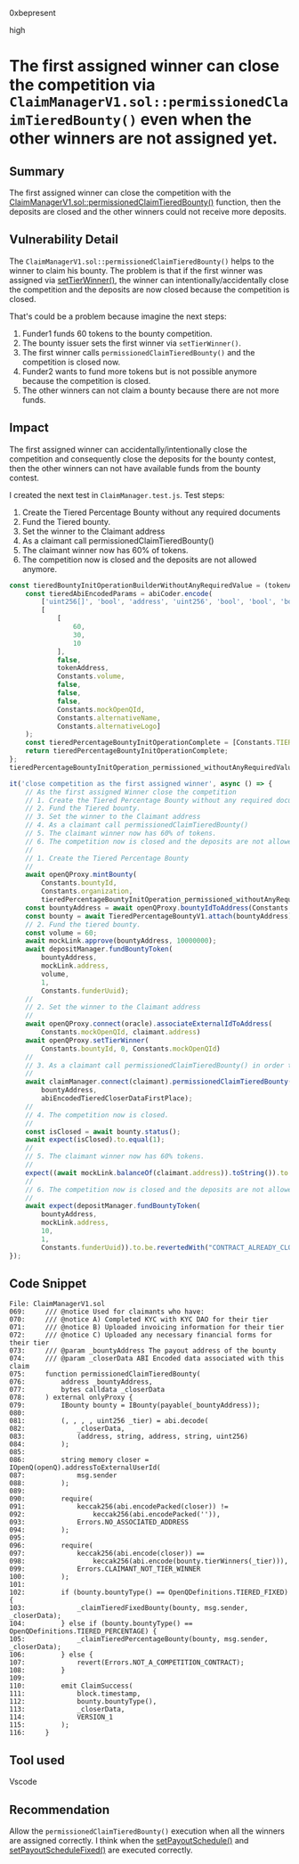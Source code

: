 0xbepresent

high

# The first assigned winner can close the competition via ```ClaimManagerV1.sol::permissionedClaimTieredBounty()``` even when the other winners are not assigned yet.

## Summary

The first assigned winner can close the competition with the [ClaimManagerV1.sol::permissionedClaimTieredBounty()](https://github.com/sherlock-audit/2023-02-openq/blob/main/contracts/ClaimManager/Implementations/ClaimManagerV1.sol#L75) function, then the deposits are closed and the other winners could not receive more deposits.

## Vulnerability Detail

The ```ClaimManagerV1.sol::permissionedClaimTieredBounty()``` helps to the winner to claim his bounty. The problem is that if the first winner was assigned via [setTierWinner()](https://github.com/sherlock-audit/2023-02-openq/blob/main/contracts/Bounty/Implementations/TieredBountyCore.sol#L59), the winner can intentionally/accidentally close the competition and the deposits are now closed because the competition is closed.

That's could be a problem because imagine the next steps:
1. Funder1 funds 60 tokens to the bounty competition.
2. The bounty issuer sets the first winner via ```setTierWinner()```.
3. The first winner calls ```permissionedClaimTieredBounty()``` and the competition is closed now.
4. Funder2 wants to fund more tokens but is not possible anymore because the competition is closed.
5. The other winners can not claim a bounty because there are not more funds.

## Impact

The first assigned winner can accidentally/intentionally close the competition and consequently close the deposits for the bounty contest, then the other winners can not have available funds from the bounty contest.

I created the next test in ```ClaimManager.test.js```. Test steps:

1. Create the Tiered Percentage Bounty without any required documents
2. Fund the Tiered bounty.
3. Set the winner to the Claimant address
4. As a claimant call permissionedClaimTieredBounty()
5. The claimant winner now has 60% of tokens.
6. The competition now is closed and the deposits are not allowed anymore.

```javascript
const tieredBountyInitOperationBuilderWithoutAnyRequiredValue = (tokenAddress) => {
	const tieredAbiEncodedParams = abiCoder.encode(
		['uint256[]', 'bool', 'address', 'uint256', 'bool', 'bool', 'bool', 'string', 'string', 'string'],
		[
			[
				60,
				30,
				10
			],
			false,
			tokenAddress,
			Constants.volume,
			false,
			false,
			false,
			Constants.mockOpenQId,
			Constants.alternativeName,
			Constants.alternativeLogo]
	);
	const tieredPercentageBountyInitOperationComplete = [Constants.TIERED_PERCENTAGE_CONTRACT, tieredAbiEncodedParams];
	return tieredPercentageBountyInitOperationComplete;
};
tieredPercentageBountyInitOperation_permissioned_withoutAnyRequiredValue = tieredBountyInitOperationBuilderWithoutAnyRequiredValue(mockLink.address)

it('close competition as the first assigned winner', async () => {
    // As the first assigned Winner close the competition
    // 1. Create the Tiered Percentage Bounty without any required documents
    // 2. Fund the Tiered bounty.
    // 3. Set the winner to the Claimant address
    // 4. As a claimant call permissionedClaimTieredBounty()
    // 5. The claimant winner now has 60% of tokens.
    // 6. The competition now is closed and the deposits are not allowed anymore.
    //
    // 1. Create the Tiered Percentage Bounty
    //
    await openQProxy.mintBounty(
        Constants.bountyId,
        Constants.organization,
        tieredPercentageBountyInitOperation_permissioned_withoutAnyRequiredValue);
    const bountyAddress = await openQProxy.bountyIdToAddress(Constants.bountyId);
    const bounty = await TieredPercentageBountyV1.attach(bountyAddress);
    // 2. Fund the tiered bounty.
    const volume = 60;
    await mockLink.approve(bountyAddress, 10000000);
    await depositManager.fundBountyToken(
        bountyAddress,
        mockLink.address,
        volume,
        1,
        Constants.funderUuid);
    //
    // 2. Set the winner to the Claimant address
    //
    await openQProxy.connect(oracle).associateExternalIdToAddress(
        Constants.mockOpenQId, claimant.address)
    await openQProxy.setTierWinner(
        Constants.bountyId, 0, Constants.mockOpenQId)
    //
    // 3. As a claimant call permissionedClaimTieredBounty() in order to the money
    //
    await claimManager.connect(claimant).permissionedClaimTieredBounty(
        bountyAddress,
        abiEncodedTieredCloserDataFirstPlace);
    //
    // 4. The competition now is closed.
    //
    const isClosed = await bounty.status();
    await expect(isClosed).to.equal(1);
    //
    // 5. The claimant winner now has 60% tokens.
    //
    expect((await mockLink.balanceOf(claimant.address)).toString()).to.equal('36');//60% for the first tier.
    //
    // 6. The competition now is closed and the deposits are not allowed anymore.
    //
    await expect(depositManager.fundBountyToken(
        bountyAddress,
        mockLink.address,
        10,
        1,
        Constants.funderUuid)).to.be.revertedWith("CONTRACT_ALREADY_CLOSED");
});
```

## Code Snippet

```solidity
File: ClaimManagerV1.sol
069:     /// @notice Used for claimants who have:
070:     /// @notice A) Completed KYC with KYC DAO for their tier
071:     /// @notice B) Uploaded invoicing information for their tier
072:     /// @notice C) Uploaded any necessary financial forms for their tier
073:     /// @param _bountyAddress The payout address of the bounty
074:     /// @param _closerData ABI Encoded data associated with this claim
075:     function permissionedClaimTieredBounty(
076:         address _bountyAddress,
077:         bytes calldata _closerData
078:     ) external onlyProxy {
079:         IBounty bounty = IBounty(payable(_bountyAddress));
080: 
081:         (, , , , uint256 _tier) = abi.decode(
082:             _closerData,
083:             (address, string, address, string, uint256)
084:         );
085: 
086:         string memory closer = IOpenQ(openQ).addressToExternalUserId(
087:             msg.sender
088:         );
089: 
090:         require(
091:             keccak256(abi.encodePacked(closer)) !=
092:                 keccak256(abi.encodePacked('')),
093:             Errors.NO_ASSOCIATED_ADDRESS
094:         );
095: 
096:         require(
097:             keccak256(abi.encode(closer)) ==
098:                 keccak256(abi.encode(bounty.tierWinners(_tier))),
099:             Errors.CLAIMANT_NOT_TIER_WINNER
100:         );
101: 
102:         if (bounty.bountyType() == OpenQDefinitions.TIERED_FIXED) {
103:             _claimTieredFixedBounty(bounty, msg.sender, _closerData);
104:         } else if (bounty.bountyType() == OpenQDefinitions.TIERED_PERCENTAGE) {
105:             _claimTieredPercentageBounty(bounty, msg.sender, _closerData);
106:         } else {
107:             revert(Errors.NOT_A_COMPETITION_CONTRACT);
108:         }
109: 
110:         emit ClaimSuccess(
111:             block.timestamp,
112:             bounty.bountyType(),
113:             _closerData,
114:             VERSION_1
115:         );
116:     }
```

## Tool used

Vscode

## Recommendation

Allow the ```permissionedClaimTieredBounty()``` execution when all the winners are assigned correctly. I think when the [setPayoutSchedule()](https://github.com/sherlock-audit/2023-02-openq/blob/main/contracts/Bounty/Implementations/TieredPercentageBountyV1.sol#L141) and [setPayoutScheduleFixed()](https://github.com/sherlock-audit/2023-02-openq/blob/main/contracts/Bounty/Implementations/TieredFixedBountyV1.sol#L138) are executed correctly.